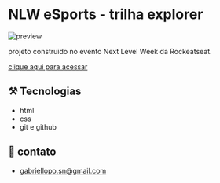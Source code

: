 # NLW eSports - trilha explorer

![preview](\.github\preview.png)

projeto construido no evento Next Level Week da Rockeatseat.

[clique aqui para acessar](https://Gabriellsn.github.io/NLW/)

## ⚒️ Tecnologias

- html 
- css 
- git e github 

## 📱 contato
- gabriellopo.sn@gmail.com

 